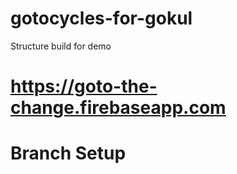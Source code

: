# gotocycles-for-gokul
Structure build for demo 
# https://goto-the-change.firebaseapp.com

# Branch Setup
